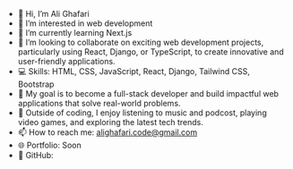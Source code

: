 - 👋 Hi, I’m Ali Ghafari  
- 👀 I’m interested in web development  
- 🌱 I’m currently learning Next.js  
- 💞️ I’m looking to collaborate on exciting web development projects, particularly using React, Django, or TypeScript, to create innovative and user-friendly applications.  
- 💻 Skills: HTML, CSS, JavaScript, React, Django, Tailwind CSS, Bootstrap  
- 🎯 My goal is to become a full-stack developer and build impactful web applications that solve real-world problems.  
- 🌟 Outside of coding, I enjoy listening to music and podcost, playing video games, and exploring the latest tech trends.  
- 📫 How to reach me: alighafari.code@gmail.com  
- 🌐 Portfolio: Soon  
- 🐙 GitHub: 



<!---
Ali-Ghafari-code/Ali-Ghafari-code is a ✨ special ✨ repository because its `README.md` (this file) appears on your GitHub profile.
You can click the Preview link to take a look at your changes.
--->
